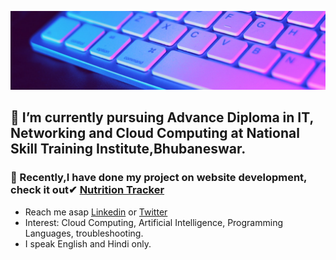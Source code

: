 ![Header](https://github.com/AdityaBurman/AdityaBurman/blob/main/aditya.jpg)
## 👀 I’m currently pursuing Advance Diploma in IT, Networking and Cloud Computing at National Skill Training Institute,Bhubaneswar.
### 🌱 Recently,I have done my project on website development, check it out✔ <a href="http://nutritiontracker.lovestoblog.com/" target="_blank">Nutrition Tracker</a>
- Reach me asap <a href="https://www.linkedin.com/in/aditya-burman-240196/" target="_blank">Linkedin</a> or <a href="https://twitter.com/Aditya_Burman_/" target="_blank">Twitter</a>
- Interest: Cloud Computing, Artificial Intelligence, Programming Languages, troubleshooting. 
- I speak English and Hindi only.

<!---
AdityaBurman/AdityaBurman is a ✨ special ✨ repository because its `README.md` (this file) appears on your GitHub profile.
You can click the Preview link to take a look at your changes.
--->
